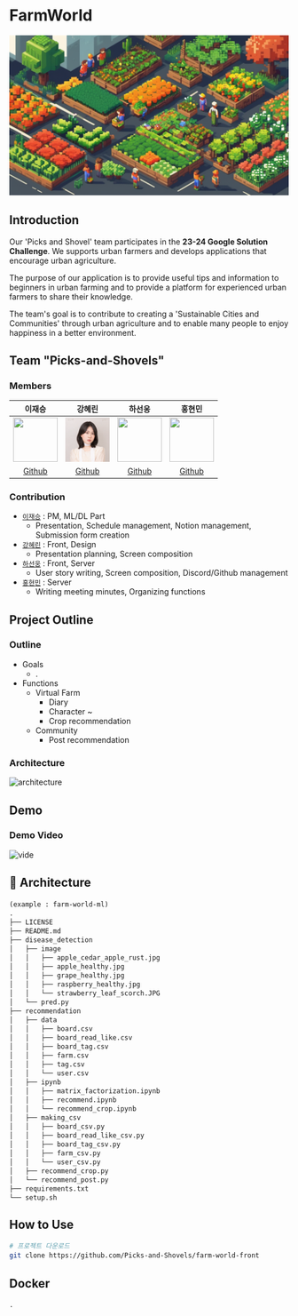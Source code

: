 # FarmWorld

<img src ='../image/background.png' ></img>

## Introduction
Our 'Picks and Shovel' team participates in the **23-24 Google Solution Challenge**. We supports urban farmers and develops applications that encourage urban agriculture.

The purpose of our application is to provide useful tips and information to beginners in urban farming and to provide a platform for experienced urban farmers to share their knowledge.

The team's goal is to contribute to creating a 'Sustainable Cities and Communities' through urban agriculture and to enable many people to enjoy happiness in a better environment.

## Team "Picks-and-Shovels" 



### Members  

이재승|강혜린|하선웅|홍현민
:-:|:-:|:-:|:-:
<img src='https://avatars.githubusercontent.com/u/26617603?v=4' height=80 width=80px></img>|<img src='../image/hyerinkang.png' height=80 width=80px></img>|<img src='https://avatars.githubusercontent.com/u/48426972?v=4' height=80 width=80px></img>|<img src='https://avatars.githubusercontent.com/u/109195877?v=4' height=80 width=80px></img>
[Github](https://github.com/js0807)|[Github](https://github.com/hyerinkang)|[Github](https://github.com/devnok)|[Github](https://github.com/HyunminHong619)

### Contribution  

- [`이재승`](https://github.com/js0807) : PM, ML/DL Part
    - Presentation, Schedule management, Notion management, Submission form creation
- [`강혜린`](https://github.com/hyerinkang) : Front, Design
    - Presentation planning, Screen composition
- [`하선웅`](https://github.com/devnok) : Front, Server
    - User story writing, Screen composition, Discord/Github management
- [`홍현민`](https://github.com/HyunminHong619) : Server
    - Writing meeting minutes, Organizing functions


## Project Outline

### Outline

* Goals
    * .
* Functions
    * Virtual Farm
        * Diary
        * Character ~
        * Crop recommendation
    * Community
        * Post recommendation

### Architecture

![architecture]()

## Demo

### Demo Video


![vide]()





## 🚀 Architecture
```
(example : farm-world-ml)
.
├── LICENSE
├── README.md
├── disease_detection
│   ├── image
│   │   ├── apple_cedar_apple_rust.jpg
│   │   ├── apple_healthy.jpg
│   │   ├── grape_healthy.jpg
│   │   ├── raspberry_healthy.jpg
│   │   └── strawberry_leaf_scorch.JPG
│   └── pred.py
├── recommendation
│   ├── data
│   │   ├── board.csv
│   │   ├── board_read_like.csv
│   │   ├── board_tag.csv
│   │   ├── farm.csv
│   │   ├── tag.csv
│   │   └── user.csv
│   ├── ipynb
│   │   ├── matrix_factorization.ipynb
│   │   ├── recommend.ipynb
│   │   └── recommend_crop.ipynb
│   ├── making_csv
│   │   ├── board_csv.py
│   │   ├── board_read_like_csv.py
│   │   ├── board_tag_csv.py
│   │   ├── farm_csv.py
│   │   └── user_csv.py
│   ├── recommend_crop.py
│   └── recommend_post.py
├── requirements.txt
└── setup.sh
```

## How to Use

```bash
# 프로젝트 다운로드
git clone https://github.com/Picks-and-Shovels/farm-world-front
```

## Docker
```
.
```